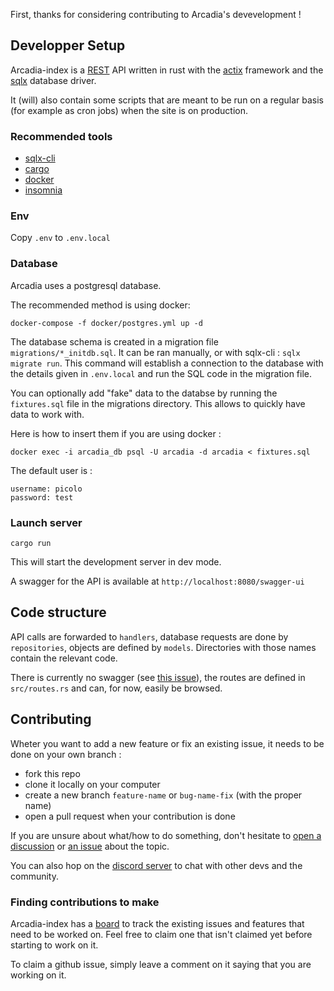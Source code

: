 First, thanks for considering contributing to Arcadia's devevelopment !

## Developper Setup

Arcadia-index is a [REST](https://en.wikipedia.org/wiki/REST) API written in rust with the [actix](https://github.com/actix/actix-web) framework and the [sqlx](https://github.com/launchbadge/sqlx) database driver.

It (will) also contain some scripts that are meant to be run on a regular basis (for example as cron jobs) when the site is on production.

### Recommended tools
- [sqlx-cli](https://github.com/launchbadge/sqlx/blob/main/sqlx-cli/README.md)
- [cargo](https://doc.rust-lang.org/cargo/getting-started/installation.html)
- [docker](https://docs.docker.com/desktop/setup/install)
- [insomnia](https://github.com/Kong/insomnia/)

### Env
Copy `.env` to `.env.local`

### Database

Arcadia uses a postgresql database.

The recommended method is using docker:
```
docker-compose -f docker/postgres.yml up -d
```

The database schema is created in a migration file `migrations/*_initdb.sql`. It can be ran manually, or with sqlx-cli : `sqlx migrate run`. This command will establish a connection to the database with the details given in `.env.local` and run the SQL code in the migration file.

You can optionally add "fake" data to the databse by running the `fixtures.sql` file in the migrations directory. This allows to quickly have data to work with.

Here is how to insert them if you are using docker :

```
docker exec -i arcadia_db psql -U arcadia -d arcadia < fixtures.sql
```

The default user is :

```
username: picolo
password: test
```

### Launch server

```
cargo run
```

This will start the development server in dev mode.

A swagger for the API is available at `http://localhost:8080/swagger-ui`

## Code structure

API calls are forwarded to `handlers`, database requests are done by `repositories`, objects are defined by `models`. Directories with those names contain the relevant code.

There is currently no swagger (see [this issue](https://github.com/Arcadia-Solutions/arcadia-index/issues/1)), the routes are defined in `src/routes.rs` and can, for now, easily be browsed.

## Contributing

Wheter you want to add a new feature or fix an existing issue, it needs to be done on your own branch :

- fork this repo
- clone it locally on your computer
- create a new branch `feature-name` or `bug-name-fix` (with the proper name)
- open a pull request when your contribution is done

If you are unsure about what/how to do something, don't hesitate to [open a discussion](https://github.com/Arcadia-Solutions/arcadia-index/discussions) or [an issue](https://github.com/Arcadia-Solutions/arcadia-index/issues) about the topic.

You can also hop on the [discord server](https://discord.gg/amYWVk7pS3) to chat with other devs and the community.

### Finding contributions to make

Arcadia-index has a [board](https://github.com/orgs/Arcadia-Solutions/projects/1) to track the existing issues and features that need to be worked on. Feel free to claim one that isn't claimed yet before starting to work on it.

To claim a github issue, simply leave a comment on it saying that you are working on it.